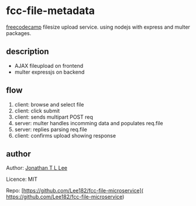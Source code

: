 # fcc-file-metadata
[freecodecamp](https://www.freecodecamp.com/challenges/file-metadata-microservice) filesize upload service. using nodejs with express and multer packages.
## description
* AJAX fileupload on frontend
* multer expressjs on backend

## flow
1. client: browse and select file
2. client: click submit
3. client: sends multipart POST req
4. server: multer handles incomming data and populates req.file
5. server: replies parsing req.file
6. client: confirms upload showing response

## author
Author: [Jonathan T L Lee](https://github.com/Lee182)

Licence: MIT

Repo: [https://github.com/Lee182/fcc-file-microservice]( https://github.com/Lee182/fcc-file-microservice)
